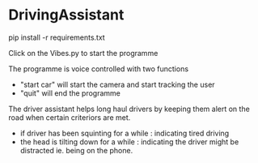 # DrivingAssistant

pip install -r requirements.txt

Click on the Vibes.py to start the programme

The programme is voice controlled with two functions
 - "start car" will start the camera and start tracking the user
 - "quit" will end the programme
 
The driver assistant helps long haul drivers by keeping them alert on the road when certain criteriors are met.
 - if driver has been squinting for a while : indicating tired driving
 - the head is tilting down for a while : indicating the driver might be distracted ie. being on the phone.
